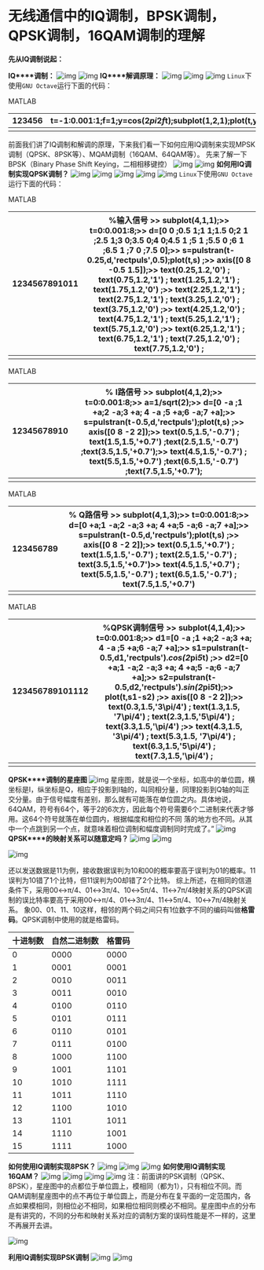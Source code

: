 # 无线通信中的IQ调制，BPSK调制，QPSK调制，16QAM调制的理解

**先从IQ调制说起：**



**IQ****调制：**
![img](https://www.mobibrw.com/wp-content/uploads/2018/04/666d56072f8a737b1e9048fab216032a_r.jpg)
![img](https://www.mobibrw.com/wp-content/uploads/2018/04/a796aa4500b23947b09849c069d3497c_r.jpg)
**IQ****解调原理：**
![img](https://www.mobibrw.com/wp-content/uploads/2018/04/471c03570bb35be5a465ae38d068618b_r.jpg)
![img](https://www.mobibrw.com/wp-content/uploads/2018/04/71f7dd94ae7c1a644d17763ac385c445_r.jpg)
![img](https://www.mobibrw.com/wp-content/uploads/2018/04/11e6754cfee5686192fc4e2239639d4e_r.jpg)
`Linux`下使用`GNU Octave`运行下面的代码：













MATLAB



| 123456 | t=-1:0.001:1;f=1;y=cos(2*pi*2*f*t);subplot(1,2,1);plot(t,y);y=sin(2*pi*2*f*t);subplot(1,2,2);plot(t,y); |
| ------ | ------------------------------------------------------------ |
|        |                                                              |

前面我们讲了IQ调制和解调的原理，下来我们看一下如何应用IQ调制来实现MPSK调制（QPSK、8PSK等）、MQAM调制（16QAM、64QAM等）。
先来了解一下BPSK（Binary Phase Shift Keying，二相相移键控）
![img](https://www.mobibrw.com/wp-content/uploads/2018/04/623b05752f1b3c79d0b5b230307dd1ee_r.jpg)
![img](https://www.mobibrw.com/wp-content/uploads/2018/04/94c01eefbe83c36b519e371518630acd_r.jpg)
**如何用****IQ****调制实现****QPSK****调制？**
![img](https://www.mobibrw.com/wp-content/uploads/2018/04/0731adf01dcb4ae02a5a30c2d5f2f7f4_r.jpg)
![img](https://www.mobibrw.com/wp-content/uploads/2018/04/b9bef1c744bf93e7b9389b1f58cd0590_r.jpg)
![img](https://www.mobibrw.com/wp-content/uploads/2018/04/62d7b103768e031283542944241cab3c_r.jpg)
![img](https://www.mobibrw.com/wp-content/uploads/2018/04/c147130f0735ad3a78bddc938ce4d337_r.jpg)
![img](https://www.mobibrw.com/wp-content/uploads/2018/04/d20ddc0858d93824a955b15eb00e2f35_r.jpg)
`Linux`下使用`GNU Octave`运行下面的代码：

















MATLAB



| 1234567891011 | %输入信号 >> subplot(4,1,1);>> t=0:0.001:8;>> d=[0 0 ;0.5 1;1 1;1.5 0;2 1 ;2.5 1;3 0;3.5 0;4 0;4.5 1 ;5 1 ;5.5 0 ;6 1 ;6.5 1 ;7 0 ;7.5 0];>> s=pulstran(t-0.25,d,'rectpuls',0.5);plot(t,s) ;>> axis([0 8 -0.5 1.5]);>> text(0.25,1.2,'0') ; text(0.75,1.2,'1') ; text(1.25,1.2,'1') ; text(1.75,1.2,'0') ;>> text(2.25,1.2,'1') ; text(2.75,1.2,'1') ; text(3.25,1.2,'0') ; text(3.75,1.2,'0') ;>> text(4.25,1.2,'0') ; text(4.75,1.2,'1') ; text(5.25,1.2,'1') ; text(5.75,1.2,'0') ;>> text(6.25,1.2,'1') ; text(6.75,1.2,'1') ; text(7.25,1.2,'0') ; text(7.75,1.2,'0') ; |
| ------------- | ------------------------------------------------------------ |
|               |                                                              |

 

















MATLAB



| 12345678910 | % I路信号 >> subplot(4,1,2);>> t=0:0.001:8;>> a=1/sqrt(2);>> d=[0 -a ;1 +a;2 -a;3 +a; 4 -a ;5 +a;6 -a;7 +a];>> s=pulstran(t-0.5,d,'rectpuls');plot(t,s) ;>> axis([0 8 -2 2]);>> text(0.5,1.5,'-0.7') ; text(1.5,1.5,'+0.7') ;text(2.5,1.5,'-0.7') ;text(3.5,1.5,'+0.7');>> text(4.5,1.5,'-0.7') ; text(5.5,1.5,'+0.7') ;text(6.5,1.5,'-0.7') ;text(7.5,1.5,'+0.7'); |
| ----------- | ------------------------------------------------------------ |
|             |                                                              |

 

















MATLAB



| 123456789 | % Q路信号 >> subplot(4,1,3);>> t=0:0.001:8;>> d=[0 +a;1 -a;2 -a;3 +a; 4 +a;5 -a;6 -a;7 +a];>> s=pulstran(t-0.5,d,'rectpuls');plot(t,s) ;>> axis([0 8 -2 2]);>> text(0.5,1.5,'+0.7') ; text(1.5,1.5,'-0.7') ; text(2.5,1.5,'-0.7') ; text(3.5,1.5,'+0.7')>> text(4.5,1.5,'+0.7') ; text(5.5,1.5,'-0.7') ; text(6.5,1.5,'-0.7') ; text(7.5,1.5,'+0.7') |
| --------- | ------------------------------------------------------------ |
|           |                                                              |

 

















MATLAB



| 123456789101112 | %QPSK调制信号 >> subplot(4,1,4);>> t=0:0.001:8;>> d1=[0 -a ;1 +a;2 -a;3 +a; 4 -a ;5 +a;6 -a;7 +a];>> s1=pulstran(t-0.5,d1,'rectpuls').*cos(2*pi*5*t) ;>> d2=[0 +a;1 -a;2 -a;3 +a; 4 +a;5 -a;6 -a;7 +a];>> s2=pulstran(t-0.5,d2,'rectpuls').*sin(2*pi*5*t);>> plot(t,s1-s2) ;>> axis([0 8 -2 2]);>> text(0.3,1.5,'3\pi/4') ; text(1.3,1.5, '7\pi/4') ; text(2.3,1.5,'5\pi/4') ; text(3.3,1.5,'\pi/4') ;>> text(4.3,1.5, '3\pi/4') ; text(5.3,1.5, '7\pi/4') ; text(6.3,1.5,'5\pi/4') ; text(7.3,1.5,'\pi/4') ; |
| --------------- | ------------------------------------------------------------ |
|                 |                                                              |

 

**QPSK****调制的星座图**
![img](https://www.mobibrw.com/wp-content/uploads/2018/04/0daaded55cfc4442febff61fbd5fb047_r.jpg)
星座图，就是说一个坐标，如高中的单位圆，横坐标是I，纵坐标是Q，相应于投影到I轴的，叫同相分量，同理投影到Q轴的叫正交分量。由于信号幅度有差别，那么就有可能落在单位圆之内。具体地说，64QAM，符号有64个，等于2的6次方，因此每个符号需要6个二进制来代表才够用。这64个符号就落在单位圆内，根据幅度和相位的不同 落的地方也不同。从其中一个点跳到另一个点，就意味着相位调制和幅度调制同时完成了。”
![img](https://www.mobibrw.com/wp-content/uploads/2018/04/8648b7faf760e0114fd7f8e2f54ccb92_r.jpg)
**QPSK****的映射关系可以随意定吗？**
![img](https://www.mobibrw.com/wp-content/uploads/2018/04/212dc06df7deb72e9d6a66d1073b7d4f_r.jpg)
![img](https://www.mobibrw.com/wp-content/uploads/2018/04/e356bdf1d1f54365c0b4a49db496003d_r.jpg)

![img](https://www.mobibrw.com/wp-content/uploads/2018/04/04e4e8575754a9de4cdc7b852ecfb45f_r.jpg)

还以发送数据是11为例，接收数据误判为10和00的概率要高于误判为01的概率。11误判为10错了1个比特，但11误判为00却错了2个比特。
综上所述，在相同的信道条件下，采用00↔π/4、01↔3π/4、10↔5π/4、11↔7π/4映射关系的QPSK调制的误比特率要高于采用00↔π/4、01↔3π/4、11↔5π/4、10↔7π/4映射关系。
象00、01、11、10这样，相邻的两个码之间只有1位数字不同的编码叫做**格雷码**。QPSK调制中使用的就是格雷码。

| 十进制数 | 自然二进制数 | 格雷码 |
| :------- | :----------- | :----- |
| 0        | 0000         | 0000   |
| 1        | 0001         | 0001   |
| 2        | 0010         | 0011   |
| 3        | 0011         | 0010   |
| 4        | 0100         | 0110   |
| 5        | 0101         | 0111   |
| 6        | 0110         | 0101   |
| 7        | 0111         | 0100   |
| 8        | 1000         | 1100   |
| 9        | 1001         | 1101   |
| 10       | 1010         | 1111   |
| 11       | 1011         | 1110   |
| 12       | 1100         | 1010   |
| 13       | 1101         | 1011   |
| 14       | 1110         | 1001   |
| 15       | 1111         | 1000   |

**如何使用****IQ****调制实现****8PSK****？**
![img](https://www.mobibrw.com/wp-content/uploads/2018/04/07e20a23df876ff0179b0c9d3d76aef9_r.jpg)
![img](https://www.mobibrw.com/wp-content/uploads/2018/04/d943f06e25c01a9a15fe9d10f162cf78_r.jpg)
![img](https://www.mobibrw.com/wp-content/uploads/2018/04/e168608da4b230c580b677b2d4aeb2fe_r.jpg)
**如何使用****IQ****调制实现****16QAM****？**
![img](https://www.mobibrw.com/wp-content/uploads/2018/04/1ebc797d0fc518959ec41442e3155f7b_r.jpg)
![img](https://www.mobibrw.com/wp-content/uploads/2018/04/f3ef25355b59601ea46d3509e18da7fb_r.jpg)
![img](https://www.mobibrw.com/wp-content/uploads/2018/04/137570682ef1bfeadbd9b61f174a63e0_r.jpg)
![img](https://www.mobibrw.com/wp-content/uploads/2018/04/6ea0c64660fc8d4fd2eb965072078455_r.jpg)
注：前面讲的PSK调制（QPSK、8PSK），星座图中的点都位于单位圆上，模相同（都为1），只有相位不同。而QAM调制星座图中的点不再位于单位圆上，而是分布在复平面的一定范围内，各点如果模相同，则相位必不相同，如果相位相同则模必不相同。星座图中点的分布是有讲究的，不同的分布和映射关系对应的调制方案的误码性能是不一样的，这里不再展开去讲。

![img](https://www.mobibrw.com/wp-content/uploads/2018/04/QAM16_Demonstration.gif)

**利用****IQ****调制实现****BPSK****调制**
![img](https://www.mobibrw.com/wp-content/uploads/2018/04/363a55dcf7a32b26c8d363401c93703f_r.jpg)
![img](https://www.mobibrw.com/wp-content/uploads/2018/04/853c335e9ce865b02578918a023c2ccf_r.jpg)